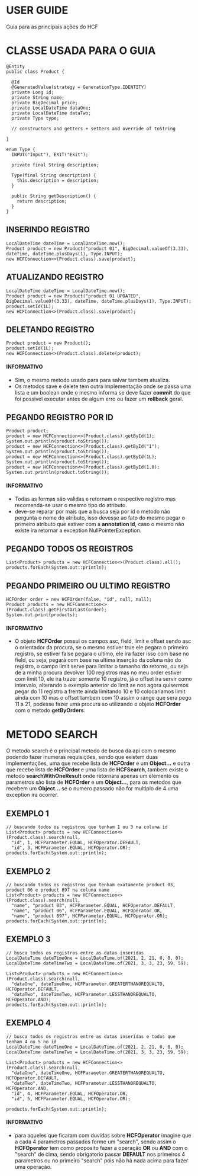 # USER GUIDE
Guia para as principais ações do HCF

# CLASSE USADA PARA O GUIA
```
@Entity
public class Product {

  @Id
  @GeneratedValue(strategy = GenerationType.IDENTITY)
  private Long id;
  private String name;
  private BigDecimal price;
  private LocalDateTime dataOne;
  private LocalDateTime dataTwo;
  private Type type;

  // constructors and getters + setters and override of toString

}

enum Type {
  INPUT("Input"), EXIT("Exit");

  private final String description;

  Type(final String description) {
    this.description = description;
  }

  public String getDescription() {
    return description;
  }
}
```

## INSERINDO REGISTRO
```
LocalDateTime dateTime = LocalDateTime.now();
Product product = new Product("product 01", BigDecimal.valueOf(3.33), dateTime, dateTime.plusDays(1), Type.INPUT);
new HCFConnection<>(Product.class).save(product);
```

## ATUALIZANDO REGISTRO
```
LocalDateTime dateTime = LocalDateTime.now();
Product product = new Product("product 01 UPDATED", BigDecimal.valueOf(3.33), dateTime, dateTime.plusDays(1), Type.INPUT);
product.setId(1L);
new HCFConnection<>(Product.class).save(product);
```

## DELETANDO REGISTRO
```
Product product = new Product();
product.setId(1L);
new HCFConnection<>(Product.class).delete(product);
```

#### INFORMATIVO
* Sim, o mesmo metodo usado para para salvar tambem atualiza.
* Os metodos save e delete tem outra implementação onde se passa uma lista e um boolean
onde o mesmo informa se deve fazer **commit** do que foi possivel executar antes de
algum erro ou fazer um **rollback** geral.

## PEGANDO REGISTRO POR ID
```
Product product;
product = new HCFConnection<>(Product.class).getById(1);
System.out.println(product.toString());
product = new HCFConnection<>(Product.class).getById("1");
System.out.println(product.toString());
product = new HCFConnection<>(Product.class).getById(1L);
System.out.println(product.toString());
product = new HCFConnection<>(Product.class).getById(1.0);
System.out.println(product.toString());
```

#### INFORMATIVO
* Todas as formas são validas e retornam o respectivo registro mas
recomenda-se usar o mesmo tipo do atributo.
* deve-se reparar por mais que a busca seja por id o metodo não pergunta
o nome do atributo, isso devesse ao fato do mesmo pegar o primeiro atributo
que estiver com a **annotation id**, caso o mesmo não existe ira retornar a
exception NullPointerException.

## PEGANDO TODOS OS REGISTROS
```
List<Product> products = new HCFConnection<>(Product.class).all();
products.forEach(System.out::println);
```

## PEGANDO PRIMEIRO OU ULTIMO REGISTRO
```
HCFOrder order = new HCFOrder(false, "id", null, null);
Product products = new HCFConnection<>(Product.class).getFirstOrLast(order);
System.out.print(products);
```

#### INFORMATIVO
* O objeto **HCFOrder** possui os campos asc, field, limit e offset sendo asc
o orientador da procura, se o mesmo estiver true ele pegara o primeiro registro,
se estiver false pegara o ultimo, ele ira fazer isso com base no field, ou seja,
pegará com base na ultima inserção da coluna não do registro, o campo limit serve
para limitar o tamanho do retorno, ou seja de a minha procura devolver 100 registros
mas no meu order estiver com limit 10, ele ira trazer somente 10 registro, já o offset
ira servir como intervalo, alterando o exemplo anterior do limit se nos agora quisermos
pegar do 11 registro a frente ainda limitando 10 e 10 colocariamos limit ainda com 10
mas o offset tambem com 10 assim o range que sera pego 11 a 21, podesse fazer uma procura
so utilizando o objeto **HCFOrder** com o metodo **getByOrders**.

# METODO SEARCH
O metodo search é o principal metodo de busca da api com o mesmo podendo
fazer inumeras requisições, sendo que existem duas implementações, uma que
recebe lista de **HCFOrder** e um **Object...** e outra que recebe
lista de **HCFOrder** e uma lista de **HCFSearch**, tambem existe o metodo
**searchWithOneResult** onde retornara apenas um elemento os parametros são
lista de **HCFOrder** e um **Object...**, para os metodos que recebem um
**Object...** se o numero passado não for multiplo de 4 uma exception ira ocorrer.

## EXEMPLO 1
```
// buscando todos os registros que tenham 1 ou 3 na coluna id
List<Product> products = new HCFConnection<>(Product.class).search(null,
  "id", 1, HCFParameter.EQUAL, HCFOperator.DEFAULT,
  "id", 3, HCFParameter.EQUAL, HCFOperator.OR);
products.forEach(System.out::println);
```

## EXEMPLO 2
```
// buscando todos os registros que tenham exatamente product 03, product 06 e product 897 na coluna name
List<Product> products = new HCFConnection<>(Product.class).search(null,
  "name", "product 03", HCFParameter.EQUAL, HCFOperator.DEFAULT,
  "name", "product 06", HCFParameter.EQUAL, HCFOperator.OR,
  "name", "product 897", HCFParameter.EQUAL, HCFOperator.OR);
products.forEach(System.out::println);
```

## EXEMPLO 3
```
// busca todos os registros entre as datas inseridas
LocalDateTime dateTimeOne = LocalDateTime.of(2021, 2, 21, 0, 0, 0);
LocalDateTime dateTimeTwo = LocalDateTime.of(2021, 3, 3, 23, 59, 59);
		
List<Product> products = new HCFConnection<>(Product.class).search(null,
  "dataOne", dateTimeOne, HCFParameter.GREATERTHANOREQUALTO, HCFOperator.DEFAULT,
  "dataTwo", dateTimeTwo, HCFParameter.LESSTHANOREQUALTO, HCFOperator.AND);
products.forEach(System.out::println);
```

## EXEMPLO 4
```
// busca todos os registros entre as datas inseridas e todos que tenham 4 ou 5 no id
LocalDateTime dateTimeOne = LocalDateTime.of(2021, 2, 21, 0, 0, 0);
LocalDateTime dateTimeTwo = LocalDateTime.of(2021, 3, 3, 23, 59, 59);
		
List<Product> products = new HCFConnection<>(Product.class).search(null,
  "dataOne", dateTimeOne, HCFParameter.GREATERTHANOREQUALTO, HCFOperator.DEFAULT,
  "dataTwo", dateTimeTwo, HCFParameter.LESSTHANOREQUALTO, HCFOperator.AND,
  "id", 4, HCFParameter.EQUAL, HCFOperator.OR,
  "id", 5, HCFParameter.EQUAL, HCFOperator.OR);

products.forEach(System.out::println);
```

#### INFORMATIVO
* para aqueles que ficaram com duvidas sobre **HCFOperator** imagine que
a cada 4 parametros passados forme um "search", sendo assim o **HCFOperator**
tem como proposito fazer a operação **OR** ou **AND** com o "search" de cima,
sendo obrigatorio passar **DEFAULT** nos primeiros 4 parametros ou no primeiro "search"
pois não há nada acima para fazer uma operação.

